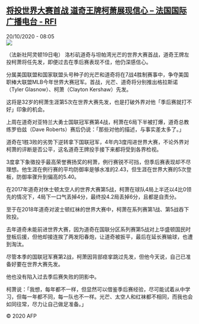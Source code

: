 <!--1603180487000-->
[将投世界大赛首战 道奇王牌柯萧展现信心 – 法国国际广播电台 - RFI](http://www.rfi.fr//cn/contenu/20201020-%E5%B0%86%E6%8A%95%E4%B8%96%E7%95%8C%E5%A4%A7%E8%B5%9B%E9%A6%96%E6%88%98-%E9%81%93%E5%A5%87%E7%8E%8B%E7%89%8C%E6%9F%AF%E8%90%A7%E5%B1%95%E7%8E%B0%E4%BF%A1%E5%BF%83)
------

<div>20/10/2020 - 08:05</div><img src="https://s.rfi.fr/media/display/42930f68-129f-11eb-a608-005056bff430/w:310/p:16x9/spo0001b.201020140501.jpg"><div class="t-content__body u-clearfix"><p>（法新社阿灵顿19日电）    洛杉矶道奇与坦帕湾光芒的世界大赛首战，道奇王牌左投柯萧将任先发，即便过去在季后赛表现不佳，他仍深感信心。</p><p>分属美国联盟和国家联盟头号种子的光芒和道奇将在7战4胜制赛事中，争夺美国职棒大联盟MLB今年世界大赛冠军。首战，光芒、道奇将分别推出格拉斯诺（Tyler Glasnow）、柯萧（Clayton Kershaw）先发。</p><p>这将是32岁的柯萧生涯第5次在世界大赛先发，也是打破外界对他「季后赛就打不好」印象的机会。</p><p>上周在道奇对亚特兰大勇士国联冠军赛第4战，柯萧在6局下半被打爆，道奇总教练罗伯兹（Dave Roberts）赛后仍说：「那些对他的描述，与事实差太多了。」</p><p>道奇在1胜3败的劣势下逆转拿下国联冠军，4年内3度闯进世界大赛，不论外界对柯萧的评断是否公平，这名道奇王牌投手接下来都将受到各界检视。</p><p>3度拿下象徵投手最高荣誉赛扬奖的柯萧，例行赛锐不可挡，但季后赛表现却不尽理想。他生涯在例行赛的平均防御率是够水准的2.43，但生涯在世界大赛的5次登板，防御率骤升到偏高的5.40。</p><p>在2017年道奇对休士顿太空人的世界大赛第5战，柯萧在球队4局上半还以4比0领先的情况下，4局下一口气丢掉4分，最终投4.2局丢掉6分，且都是自责分。</p><p>至于在2018年道奇对波士顿红袜的世界大赛中，柯萧在系列赛第1战、第5战吞下败投。</p><p>去年道奇未能前进世界大赛，因为道奇在国联分区系列赛第5战对上华盛顿国民时登板后援，但他却接连挨了两发阳春炮，让道奇被扳平，最后在延长赛输球，也遭到淘汰。</p><p>尽管本季的国联冠军赛第2战，柯萧因背部痉挛跳过先发，但他今天说，自己已准备好要在世界大赛先发。</p><p>他也没有陷入过去季后赛失败的阴影中。</p><p>柯萧说：「我想，每年都不一样，但显然可以借鉴季后赛经验，尽可能试着从中学习，但每一年都不同，每一队也不一样。光芒、太空人和红袜都不相同，而我也会如同往常，尽力让自己做足准备。」</p><p class="t-copyright">© 2020 AFP</p>        </div>
